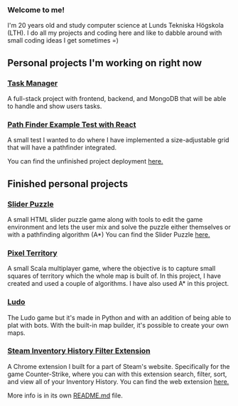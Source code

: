 ### Welcome to me!
I'm 20 years old and study computer science at Lunds Tekniska Högskola (LTH).
I do all my projects and coding here and like to dabble around with small coding ideas I get sometimes =)

## Personal projects I'm working on right now

### [Task Manager](https://github.com/K3lvin4SY/Task-Manager "Read More")
A full-stack project with frontend, backend, and MongoDB that will be able to handle and show users tasks.

### [Path Finder Example Test with React](https://github.com/K3lvin4SY/Path-Finder-React-Example)
A small test I wanted to do where I have implemented a size-adjustable grid that will have a pathfinder integrated.

You can find the unfinished project deployment [here.](https://k3lvin4sy.github.io/Path-Finder-React-Example/)

## Finished personal projects

### [Slider Puzzle](https://github.com/K3lvin4SY/Slider-Puzzle)
A small HTML slider puzzle game along with tools to edit the game environment and lets the user mix and solve the puzzle either themselves or with a pathfinding algorithm (A*)
You can find the Slider Puzzle [here.](https://k3lvin4sy.github.io/Slider-Puzzle/)

### [Pixel Territory](https://github.com/K3lvin4SY/Pixel-Territory)
A small Scala multiplayer game, where the objective is to capture small squares of territory which the whole map is built of.
In this project, I have created and used a couple of algorithms. I have also used A* in this project.

### [Ludo](https://github.com/K3lvin4SY/Ludo)
The Ludo game but it's made in Python and with an addition of being able to plat with bots.
With the built-in map builder, it's possible to create your own maps.

### [Steam Inventory History Filter Extension](https://github.com/K3lvin4SY/Steam-Inventory-History-Filter-Extension)
A Chrome extension I built for a part of Steam's website.
Specifically for the game Counter-Strike, where you can with this extension search, filter, sort, and view all of your Inventory History.
You can find the web extension [here.](https://chromewebstore.google.com/detail/csgo-history-utility-filt/deikmkamfnmgcpdncpekplbihdnhgncd?pli=1)

More info is in its own [README.md](https://github.com/K3lvin4SY/Steam-Inventory-History-Filter-Extension/blob/main/README.md) file.

<!--
**K3lvin4SY/K3lvin4SY** is a ✨ _special_ ✨ repository because its `README.md` (this file) appears on your GitHub profile.

Here are some ideas to get you started:

- 🔭 I’m currently working on ...
- 🌱 I’m currently learning ...
- 👯 I’m looking to collaborate on ...
- 🤔 I’m looking for help with ...
- 💬 Ask me about ...
- 📫 How to reach me: ...
- 😄 Pronouns: ...
- ⚡ Fun fact: ...
-->
